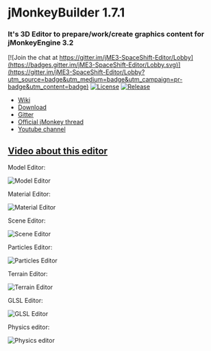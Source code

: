 # jMonkeyBuilder 1.7.1 #
### It's 3D Editor to prepare/work/create graphics content for jMonkeyEngine 3.2 ###

[![Join the chat at https://gitter.im/jME3-SpaceShift-Editor/Lobby](https://badges.gitter.im/jME3-SpaceShift-Editor/Lobby.svg)](https://gitter.im/jME3-SpaceShift-Editor/Lobby?utm_source=badge&utm_medium=badge&utm_campaign=pr-badge&utm_content=badge)
[![License](https://img.shields.io/badge/License-Apache%202.0-blue.svg)](https://opensource.org/licenses/Apache-2.0)
[![Release](https://jitpack.io/v/javasabr/jmonkeybuilder.svg)](https://jitpack.io/#JavaSabr/jmonkeybuilder) 

* [Wiki](https://bitbucket.org/JavaSabr/jmonkeybuilder/wiki/Home)
* [Download](https://yadi.sk/d/UuKcJBNgqbV3a)
* [Gitter](https://gitter.im/jME3-SpaceShift-Editor/Lobby?source=orgpage)
* [Official jMonkey thread](https://hub.jmonkeyengine.org/t/editor-jmonkeybuilder/35179)
* [Youtube channel](https://www.youtube.com/playlist?list=PLNdOH0eRoQMBkLPBvTIDn02UFhcTJWsh7)

## [Video about this editor](https://youtu.be/5nX8HXYdENU) ##

Model Editor:

![Model Editor](https://i.imgur.com/9VsdT9u.jpg)

Material Editor:

![Material Editor](https://i.imgur.com/j8E1C1N.png)

Scene Editor:

![Scene Editor](https://i.imgur.com/0bBShnu.jpg)

Particles Editor:

![Particles Editor](https://i.imgur.com/KhuD4GG.png)

Terrain Editor:

![Terrain Editor](https://i.imgur.com/KQt9zBM.jpg)

GLSL Editor:

![GLSL Editor](https://i.imgur.com/IRn8om4.png)

Physics editor:

![Physics editor](https://i.imgur.com/xYfJmBL.jpg)